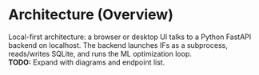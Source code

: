 # Architecture (Overview)
Local-first architecture: a browser or desktop UI talks to a Python FastAPI backend on localhost. The backend launches IFs as a subprocess, reads/writes SQLite, and runs the ML optimization loop.  
**TODO:** Expand with diagrams and endpoint list.
